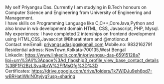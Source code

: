My self Priyangsu Das. Currently I am studying in B.Tech honours on Computer Science and Engineering from University of Engineering and Management.
<br>
I have skills on Programming Language like C,C++,CoreJava,Python and also know in wb development domain HTML, CSS, Javascript, PHP, Mysql.
<br>
My experiences: I have completed 2 intenships on frontend development using HTML,CSS,Javascript @Bharatintern and @motioncut
<br>
Contact me:Email: priyangsudasjpg@gmail.com  Mobile.no: 9832162791  Residential adress: NewTown,Kolkata-700135,West Bengal
<br>
Linkedin: https://www.linkedin.com/in/priyangsu-das-65915128a?lipi=urn%3Ali%3Apage%3Ad_flagship3_profile_view_base_contact_details%3BF1Fi2BzLSvu4brW%2FfMsOfg%3D%3D
<br>
Certificates: https://drive.google.com/drive/folders/1k7WlDJu9eh6pd7-wBRHatIWkINOtyjvg?usp=sharing

